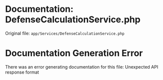 # Documentation: DefenseCalculationService.php

Original file: `app/Services/DefenseCalculationService.php`

# Documentation Generation Error

There was an error generating documentation for this file: Unexpected API response format